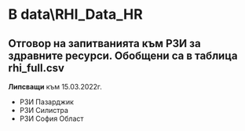 # В data\RHI_Data_HR
Отговор на запитванията към РЗИ за здравните ресурси. 
Обобщени са в таблица rhi_full.csv
---
**Липсващи** към 15.03.2022г. 
- РЗИ Пазарджик
- РЗИ Силистра
- РЗИ София Област
